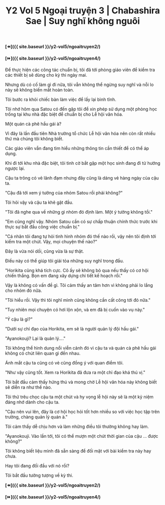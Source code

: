 ﻿---
layout: post
title: Y2 Vol 5 Ngoại truyện 3 | Chabashira Sae | Suy nghĩ không nguôi
permalink: /y2-vol5/ngoaitruyen3/
---

**[⏪]({{ site.baseurl }}/y2-vol5/ngoaitruyen2/)**

**[⏩]({{ site.baseurl }}/y2-vol5/ngoaitruyen4/)**

Để thực hiện các công tác chuẩn bị, tôi đã tới phòng giáo viên để kiểm tra các thiết bị sẽ dùng cho kỳ thi ngày mai.

Nhưng dù có cố làm gì đi nữa, tôi vẫn không thể ngừng suy nghĩ và nỗi lo này sẽ không biến mất hoàn toàn.

Tôi bước ra khỏi chiếc bàn làm việc để lấy lại bình tĩnh.

Tôi nhớ hôm qua Satou có đến gặp tôi để xin phép sử dụng một phòng học trống tại khu nhà đặc biệt để chuẩn bị cho Lễ hội văn hóa.

Một quán cà phê hầu gái à?

Vì đây là lần đầu tiên Nhà trường tổ chức Lễ hội văn hóa nên còn rất nhiều thứ mà chúng tôi không biết.

Các giáo viên vẫn đang tìm hiểu những thông tin cần thiết để có thể áp dụng.

Khi đi tới khu nhà đặc biệt, tôi tình cờ bắt gặp một học sinh đang đi từ hướng ngược lại.

Cậu ta trông có vẻ lãnh đạm nhưng đây cũng là dáng vẻ hàng ngày của cậu ta.

"Cậu đã tới xem ý tưởng của nhóm Satou rồi phải không?"

Tôi hỏi vậy và cậu ta khẽ gật đầu.

"Tôi đã nghe qua về những gì nhóm đó định làm. Một ý tưởng không tồi."

"Em cũng nghĩ vậy. Nhóm Satou cần có sự chấp thuận chính thức trước khi thực sự bắt đầu công việc chuẩn bị."

"Cá nhân tôi đang tự hỏi tình hình nhóm đó thế nào rồi, vậy nên tôi định tới kiểm tra một chút. Vậy, mọi chuyện thế nào?"

Đây là vừa nói dối, cũng vừa là sự thật.

Điều này có thể giúp tôi giải tỏa những suy nghĩ trong đầu.

"Horikita cũng khá tích cực. Cô ấy sẽ không bỏ qua nếu thấy có cơ hội chiến thắng. Bọn em đang xây dựng chi tiết kế hoạch rồi."

Vậy là không có vấn đề gì. Tôi cảm thấy an tâm hơn vì không phải lo lắng cho nhóm đó nữa.

"Tôi hiểu rồi. Vậy thì tôi nghĩ mình cũng không cần cất công tới đó nữa."

"Tuy nhiên mọi chuyện có hơi lộn xộn, và em đã bị cuốn vào vụ này."

"Ý cậu là gì?"

"Dưới sự chỉ đạo của Horikita, em sẽ là người quản lý đội hầu gái."

"Ayanokouji? Lại là quản lý...."

Tôi không thể hình dung nổi viễn cảnh đó vì cậu ta và quán cà phê hầu gái không có chút liên quan gì đến nhau.

Ánh mắt cậu ta cũng có vẻ cũng đồng ý với quan điểm tôi.

"Như vậy cũng tốt. Xem ra Horikita đã đưa ra một chỉ đạo khá thú vị."

Tôi bắt đầu cảm thấy hứng thú và mong chờ Lễ hội văn hóa này không biết sẽ diễn ra như thế nào.

Tôi thử trêu chọc cậu ta một chút và hy vọng lễ hội này sẽ là một kỷ niệm đáng nhớ dành cho cậu ta.

"Cậu nên vui lên, đây là cơ hội học hỏi tốt hơn nhiều so với việc học tập trên trường, chàng quản lý quán à."

Tôi cảm thấy dễ chịu hơn và làm những điều tôi thường không hay làm.

"Ayanokouji. Vào lần tới, tôi có thể mượn một chút thời gian của cậu ... được không?"

Tôi không biết liệu mình đã sẵn sàng để đối mặt với bài kiểm tra này hay chưa.

Hay tôi đang đối đầu với nó rồi?

Tôi bắt đầu tưởng tượng về kỳ thi.

**[⏪]({{ site.baseurl }}/y2-vol5/ngoaitruyen2/)**

**[⏩]({{ site.baseurl }}/y2-vol5/ngoaitruyen4/)**
